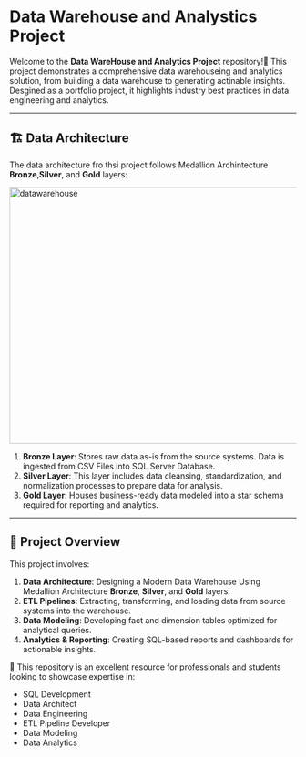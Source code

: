 # Data Warehouse and Analystics Project

Welcome to the **Data WareHouse and Analytics Project** repository!🚀
This project demonstrates a comprehensive data warehouseing and analytics solution, from building a data warehouse to generating actinable insights. Desgined as a portfolio project, it highlights industry best practices in data engineering and analytics.

---
## 🏗️ Data Architecture

The data architecture fro thsi project follows Medallion Archintecture **Bronze**,**Silver**, and **Gold** layers:

<img width="761" height="451" alt="datawarehouse" src="https://github.com/user-attachments/assets/a998404f-4a63-4669-becd-c8c17b993e1d" />


1. **Bronze Layer**: Stores raw data as-is from the source systems. Data is ingested from CSV Files into SQL Server Database.
2. **Silver Layer**: This layer includes data cleansing, standardization, and normalization processes to prepare data for analysis.
3. **Gold Layer**: Houses business-ready data modeled into a star schema required for reporting and analytics.

---
## 📖 Project Overview

This project involves:

1. **Data Architecture**: Designing a Modern Data Warehouse Using Medallion Architecture **Bronze**, **Silver**, and **Gold** layers.
2. **ETL Pipelines**: Extracting, transforming, and loading data from source systems into the warehouse.
3. **Data Modeling**: Developing fact and dimension tables optimized for analytical queries.
4. **Analytics & Reporting**: Creating SQL-based reports and dashboards for actionable insights.

🎯 This repository is an excellent resource for professionals and students looking to showcase expertise in:
- SQL Development
- Data Architect
- Data Engineering  
- ETL Pipeline Developer  
- Data Modeling  
- Data Analytics 
